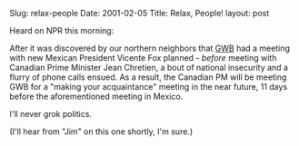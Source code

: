 Slug: relax-people
Date: 2001-02-05
Title: Relax, People!
layout: post

Heard on NPR this morning:

After it was discovered by our northern neighbors that <a href="http://www.whitehouse.gov">GWB</a> had a meeting with new Mexican President Vicente Fox planned - <i>before</i> meeting with Canadian Prime Minister Jean Chretien, a bout of national insecurity and a flurry of phone calls ensued. As a result, the Canadian PM will be meeting GWB for a &quot;making your acquaintance&quot; meeting in the near future, 11 days before the aforementioned meeting in Mexico.

I&#39;ll never grok politics.

(I&#39;ll hear from &quot;Jim&quot; on this one shortly, I&#39;m sure.)
